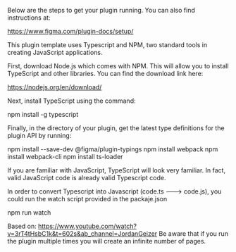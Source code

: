 Below are the steps to get your plugin running. You can also find instructions at:

https://www.figma.com/plugin-docs/setup/

This plugin template uses Typescript and NPM, two standard tools in creating JavaScript applications.

First, download Node.js which comes with NPM. This will allow you to install TypeScript and other
libraries. You can find the download link here:

https://nodejs.org/en/download/

Next, install TypeScript using the command:

npm install -g typescript

Finally, in the directory of your plugin, get the latest type definitions for the plugin API by running:

npm install --save-dev @figma/plugin-typings
npm install webpack
npm install webpack-cli
npm install ts-loader

If you are familiar with JavaScript, TypeScript will look very familiar. In fact, valid JavaScript code
is already valid Typescript code.

In order to convert Typescript into Javascript (code.ts ---> code.js), you could run the watch script provided in the packaje.json

npm run watch

Based on: https://www.youtube.com/watch?v=3rT4tHsbC1k&t=602s&ab_channel=JordanGeizer
Be aware that if you run the plugin multiple times you will create an infinite number of pages.
